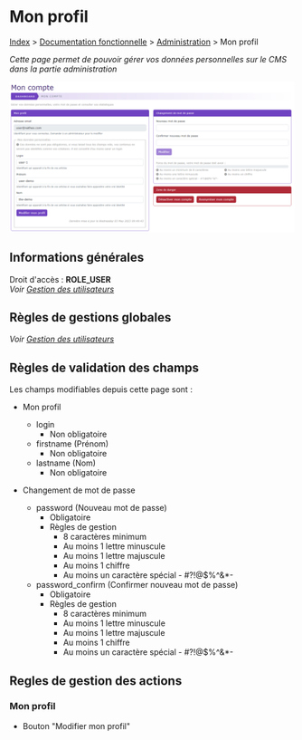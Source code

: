 # Mon profil

[Index](index.md) > [Documentation fonctionnelle](../index.md) > [Administration](index.md) > Mon profil

*Cette page permet de pouvoir gérer vos données personnelles sur le CMS dans la partie administration*

![mon profil](files/mon_profil/mon_profil.png)

## Informations générales
Droit d'accès : **ROLE_USER**  
*Voir [Gestion des utilisateurs](System/user.md#informations-générales)*

## Règles de gestions globales
*Voir [Gestion des utilisateurs](System/user.md#règles-de-gestions-globales)*

## Règles de validation des champs
Les champs modifiables depuis cette page sont :

* Mon profil
  * login
    * Non obligatoire
  * firstname (Prénom)
    * Non obligatoire
  * lastname (Nom)
    * Non obligatoire

* Changement de mot de passe
  * password (Nouveau mot de passe)
    * Obligatoire
    * Règles de gestion
      * 8 caractères minimum
      * Au moins 1 lettre minuscule
      * Au moins 1 lettre majuscule
      * Au moins 1 chiffre
      * Au moins un caractère spécial - #?!@$%^&*-
  * password_confirm (Confirmer nouveau mot de passe)
    * Obligatoire
    * Règles de gestion
        * 8 caractères minimum
        * Au moins 1 lettre minuscule
        * Au moins 1 lettre majuscule
        * Au moins 1 chiffre
        * Au moins un caractère spécial - #?!@$%^&*-

## Regles de gestion des actions

### Mon profil
* Bouton "Modifier mon profil"
    
